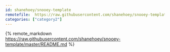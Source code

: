 ```yaml
---
id: shanehoey/snooey-template
remotefile:  https://raw.githubusercontent.com/shanehoey/snooey-template/master/README.md
categories: ["category2"]
---
```

{% remote_markdown https://raw.githubusercontent.com/shanehoey/snooey-template/master/README.md %} 